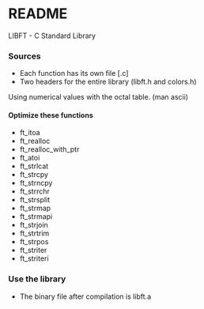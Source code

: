 # README #

LIBFT - C Standard Library

### Sources ###

* Each function has its own file [.c]
* Two headers for the entire library (libft.h and colors.h)

Using numerical values with the octal table. (man ascii)

#### Optimize these functions ####

- ft_itoa
- ft_realloc
- ft_realloc_with_ptr
- ft_atoi
- ft_strlcat
- ft_strcpy
- ft_strncpy
- ft_strrchr
- ft_strsplit
- ft_strmap
- ft_strmapi
- ft_strjoin
- ft_strtrim
- ft_strpos
- ft_striter
- ft_striteri

### Use the library ###

* The binary file after compilation is libft.a
